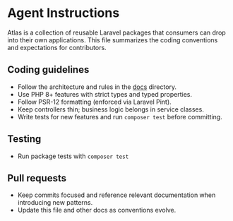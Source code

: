 # Agent Instructions

Atlas is a collection of reusable Laravel packages 
that consumers can drop into their own applications. This file summarizes the
coding conventions and expectations for contributors.

## Coding guidelines

- Follow the architecture and rules in the [docs](docs) directory.
- Use PHP 8+ features with strict types and typed properties.
- Follow PSR-12 formatting (enforced via Laravel Pint).
- Keep controllers thin; business logic belongs in service classes.
- Write tests for new features and run `composer test` before committing.

## Testing
- Run package tests with `composer test`

## Pull requests
- Keep commits focused and reference relevant documentation when introducing new patterns.
- Update this file and other docs as conventions evolve.

